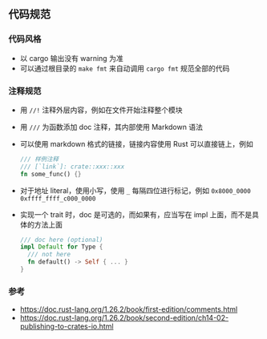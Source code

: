 ## 代码规范

### 代码风格
- 以 cargo 输出没有 warning 为准
- 可以通过根目录的 `make fmt` 来自动调用 `cargo fmt` 规范全部的代码

### 注释规范
- 用 `//!` 注释外层内容，例如在文件开始注释整个模块
- 用 `///` 为函数添加 doc 注释，其内部使用 Markdown 语法
- 可以使用 markdown 格式的链接，链接内容使用 Rust 可以直接链上，例如
  ```rust
  /// 样例注释
  /// [`link`]: crate::xxx::xxx
  fn some_func() {}
  ```

- 对于地址 literal，使用小写，使用 `_` 每隔四位进行标记，例如 `0x8000_0000` `0xffff_ffff_c000_0000`

- 实现一个 trait 时，doc 是可选的，而如果有，应当写在 impl 上面，而不是具体的方法上面
  ```rust
  /// doc here (optional)
  impl Default for Type {
    /// not here
    fn default() -> Self { ... }
  }
  ```

### 参考
- https://doc.rust-lang.org/1.26.2/book/first-edition/comments.html
- https://doc.rust-lang.org/1.26.2/book/second-edition/ch14-02-publishing-to-crates-io.html